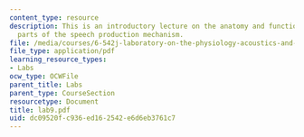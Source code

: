 ```yaml
---
content_type: resource
description: This is an introductory lecture on the anatomy and function of various
  parts of the speech production mechanism.
file: /media/courses/6-542j-laboratory-on-the-physiology-acoustics-and-perception-of-speech-fall-2005/dc09520fc936ed162542e6d6eb3761c7_lab9.pdf
file_type: application/pdf
learning_resource_types:
- Labs
ocw_type: OCWFile
parent_title: Labs
parent_type: CourseSection
resourcetype: Document
title: lab9.pdf
uid: dc09520f-c936-ed16-2542-e6d6eb3761c7
---
```

